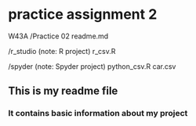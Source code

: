 # practice assignment 2
W43A
/Practice 02
  readme.md
  
  /r_studio (note: R project)
    r_csv.R
  
  /spyder (note: Spyder project)
    python_csv.R
    car.csv 
    
## This is my readme file
### It contains basic information about my project 
